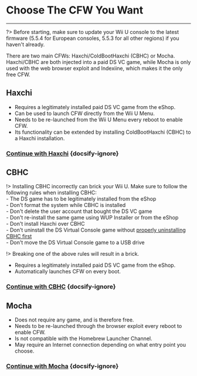 # Choose The CFW You Want
---
?> Before starting, make sure to update your Wii U console to the latest firmware (5.5.4 for European consoles, 5.5.3 for all other regions) if you haven't already.

There are two main CFWs: Haxchi/ColdBootHaxchi (CBHC) or Mocha.  
Haxchi/CBHC are both injected into a paid DS VC game, while Mocha is only used with the web browser exploit and Indexiine, which makes it the only free CFW.

## Haxchi

- Requires a legitimately installed paid DS VC game from the eShop.
- Can be used to launch CFW directly from the Wii U Menu.
- Needs to be re-launched from the Wii U Menu every reboot to enable CFW.
- Its functionality can be extended by installing ColdBootHaxchi (CBHC) to a Haxchi installation.

### [**Continue with Haxchi**](haxchi/ds-vc-choice) {docsify-ignore}

## CBHC

!> Installing CBHC incorrectly can brick your Wii U. Make sure to follow the following rules when installing CBHC: <br>- The DS game has to be legitimately installed from the eShop <br>- Don't format the system while CBHC is installed <br>- Don't delete the user account that bought the DS VC game <br>- Don't re-install the same game using WUP Installer or from the eShop <br>- Don't install Haxchi over CBHC <br>- Don't uninstall the DS Virtual Console game without [properly uninstalling CBHC first](uninstall-cbhc) <br>- Don't move the DS Virtual Console game to a USB drive

!> Breaking one of the above rules will result in a brick.

- Requires a legitimately installed paid DS VC game from the eShop.
- Automatically launches CFW on every boot.

### [**Continue with CBHC**](cbhc/ds-vc-choice) {docsify-ignore}

## Mocha

- Does not require any game, and is therefore free.
- Needs to be re-launched through the browser exploit every reboot to enable CFW.
- Is not compatible with the Homebrew Launcher Channel.
- May require an Internet connection depending on what entry point you choose.

### [**Continue with Mocha**](mocha/entrypoint-choice) {docsify-ignore}